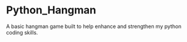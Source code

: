 # Python_Hangman
A basic hangman game built to help enhance and strengthen my python coding skills.

